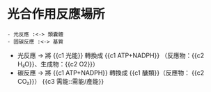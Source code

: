 # 光合作用反應場所
	- 光反應 :<-> 類囊體
	- 固碳反應 :<-> 基質
- 光反應 -> 將 {{c1 光能}} 轉換成 {{c1 ATP+NADPH}} （反應物：{{c2 H₂O}}、生成物：{{c2 O2}}）
- 碳反應 -> 將 {{c1 ATP+NADPH}} 轉換成 {{c1 醣類}}（反應物： {{c2 CO₂}}）
  {{c3 需能::需能/產能}}